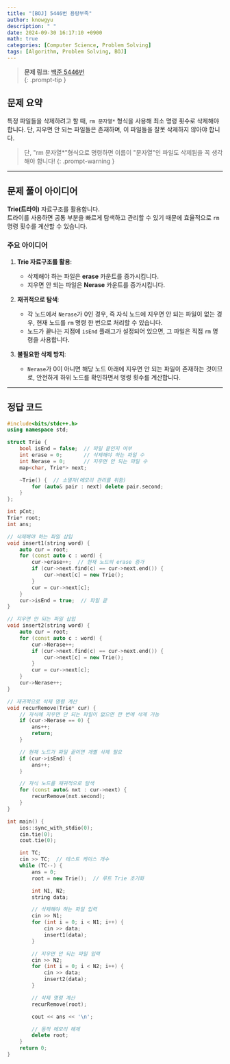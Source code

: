 ```yaml
---
title: "[BOJ] 5446번 용량부족"
author: knowgyu
description: " "
date: 2024-09-30 16:17:10 +0900
math: true
categories: [Computer Science, Problem Solving]
tags: [Algorithm, Problem Solving, BOJ]
---
```


> **문제 링크**: [백준 5446번](https://www.acmicpc.net/problem/5446)  
{: .prompt-tip }

## 문제 요약

특정 파일들을 삭제하려고 할 때, `rm 문자열*` 형식을 사용해 최소 명령 횟수로 삭제해야 합니다. 단, 지우면 안 되는 파일들은 존재하며, 이 파일들을 잘못 삭제하지 않아야 합니다.

> 단, "rm 문자열*"형식으로 명령하면 이름이 "문자열"인 파일도 삭제됨을 꼭 생각해야 합니다!
{: .prompt-warning }

---

## 문제 풀이 아이디어

**Trie(트라이)** 자료구조를 활용합니다.  
트라이를 사용하면 공통 부분을 빠르게 탐색하고 관리할 수 있기 때문에 효율적으로 `rm` 명령 횟수를 계산할 수 있습니다.

### 주요 아이디어

1. **Trie 자료구조를 활용**:
   - 삭제해야 하는 파일은 **erase** 카운트를 증가시킵니다.
   - 지우면 안 되는 파일은 **Nerase** 카운트를 증가시킵니다.
   
2. **재귀적으로 탐색**:
   - 각 노드에서 `Nerase`가 0인 경우, 즉 자식 노드에 지우면 안 되는 파일이 없는 경우, 현재 노드를 `rm` 명령 한 번으로 처리할 수 있습니다.
   - 노드가 끝나는 지점에 `isEnd` 플래그가 설정되어 있으면, 그 파일은 직접 `rm` 명령을 사용합니다.

3. **불필요한 삭제 방지**:
   - `Nerase`가 0이 아니면 해당 노드 아래에 지우면 안 되는 파일이 존재하는 것이므로, 안전하게 하위 노드를 확인하면서 명령 횟수를 계산합니다.

---

## 정답 코드

```cpp
#include<bits/stdc++.h>
using namespace std;

struct Trie {
    bool isEnd = false;  // 파일 끝인지 여부
    int erase = 0;       // 삭제해야 하는 파일 수
    int Nerase = 0;      // 지우면 안 되는 파일 수
    map<char, Trie*> next;

    ~Trie() {  // 소멸자(메모리 관리를 위함)
        for (auto& pair : next) delete pair.second;
    }
};

int pCnt;
Trie* root;
int ans;

// 삭제해야 하는 파일 삽입
void insert1(string word) {
    auto cur = root;
    for (const auto c : word) {
        cur->erase++;  // 현재 노드의 erase 증가
        if (cur->next.find(c) == cur->next.end()) {
            cur->next[c] = new Trie();
        }
        cur = cur->next[c];
    }
    cur->isEnd = true;  // 파일 끝
}

// 지우면 안 되는 파일 삽입
void insert2(string word) {
    auto cur = root;
    for (const auto c : word) {
        cur->Nerase++;
        if (cur->next.find(c) == cur->next.end()) {
            cur->next[c] = new Trie();
        }
        cur = cur->next[c];
    }
    cur->Nerase++;
}

// 재귀적으로 삭제 명령 계산
void recurRemove(Trie* cur) {
    // 자식에 지우면 안 되는 파일이 없으면 한 번에 삭제 가능
    if (cur->Nerase == 0) {
        ans++;
        return;
    }

    // 현재 노드가 파일 끝이면 개별 삭제 필요
    if (cur->isEnd) {
        ans++;
    }

    // 자식 노드를 재귀적으로 탐색
    for (const auto& nxt : cur->next) {
        recurRemove(nxt.second);
    }
}

int main() {
    ios::sync_with_stdio(0);
    cin.tie(0);
    cout.tie(0);

    int TC; 
    cin >> TC;  // 테스트 케이스 개수
    while (TC--) {
        ans = 0;
        root = new Trie();  // 루트 Trie 초기화

        int N1, N2;
        string data;

        // 삭제해야 하는 파일 입력
        cin >> N1;
        for (int i = 0; i < N1; i++) {
            cin >> data;
            insert1(data);
        }

        // 지우면 안 되는 파일 입력
        cin >> N2;
        for (int i = 0; i < N2; i++) {
            cin >> data;
            insert2(data);
        }

        // 삭제 명령 계산
        recurRemove(root);

        cout << ans << '\n';

        // 동적 메모리 해제
        delete root;
    }
    return 0;
}
```
